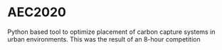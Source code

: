 # AEC2020

Python based tool to optimize placement of carbon capture systems in urban environments. This was the result of an 8-hour competition
